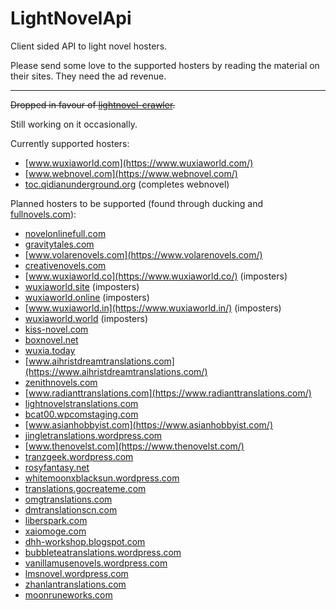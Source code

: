 # LightNovelApi
Client sided API to light novel hosters.

Please send some love to the supported hosters by reading the material on their sites. They need the ad revenue.

---
~~Dropped in favour of [lightnovel-crawler](https://github.com/dipu-bd/lightnovel-crawler).~~

Still working on it occasionally.

Currently supported hosters:

- [www.wuxiaworld.com](https://www.wuxiaworld.com/)
- [www.webnovel.com](https://www.webnovel.com/)
- [toc.qidianunderground.org](https://toc.qidianunderground.org/) (completes webnovel)

Planned hosters to be supported (found through ducking and [fullnovels.com](https://fullnovels.com/)):

- [novelonlinefull.com](https://novelonlinefull.com/)
- [gravitytales.com](http://gravitytales.com/)
- [www.volarenovels.com](https://www.volarenovels.com/)
- [creativenovels.com](https://creativenovels.com/)
- [www.wuxiaworld.co](https://www.wuxiaworld.co/) (imposters)
- [wuxiaworld.site](https://wuxiaworld.site/) (imposters)
- [wuxiaworld.online](https://wuxiaworld.online/) (imposters)
- [www.wuxiaworld.in](https://www.wuxiaworld.in/) (imposters)
- [wuxiaworld.world](https://wuxiaworld.world/) (imposters)
- [kiss-novel.com](https://kiss-novel.com/wuxiaworld)
- [boxnovel.net](https://boxnovel.net/)
- [wuxia.today](https://wuxia.today/)
- [www.aihristdreamtranslations.com](https://www.aihristdreamtranslations.com/)
- [zenithnovels.com](https://zenithnovels.com/)
- [www.radianttranslations.com](https://www.radianttranslations.com/)
- [lightnovelstranslations.com](https://lightnovelstranslations.com/)
- [bcat00.wpcomstaging.com](https://bcat00.wpcomstaging.com/)
- [www.asianhobbyist.com](https://www.asianhobbyist.com/)
- [jingletranslations.wordpress.com](https://jingletranslations.wordpress.com/)
- [www.thenovelst.com](https://www.thenovelst.com/)
- [tranzgeek.wordpress.com](https://tranzgeek.wordpress.com/)
- [rosyfantasy.net](https://rosyfantasy.net/)
- [whitemoonxblacksun.wordpress.com](https://whitemoonxblacksun.wordpress.com/)
- [translations.gocreateme.com](https://translations.gocreateme.com/)
- [omgtranslations.com](https://omgtranslations.com/)
- [dmtranslationscn.com](https://dmtranslationscn.com/)
- [liberspark.com](https://liberspark.com/)
- [xaiomoge.com](https://xaiomoge.com/)
- [dhh-workshop.blogspot.com](https://dhh-workshop.blogspot.com/)
- [bubbleteatranslations.wordpress.com](https://bubbleteatranslations.wordpress.com/)
- [vanillamusenovels.wordpress.com](https://vanillamusenovels.wordpress.com/)
- [lmsnovel.wordpress.com](https://lmsnovel.wordpress.com/)
- [zhanlantranslations.com](https://zhanlantranslations.com/)
- [moonruneworks.com](https://moonruneworks.com/)

